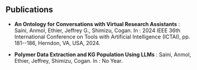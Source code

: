 ## Publications

- **An Ontology for Conversations with Virtual Research Assistants** : Saini, Anmol, Ethier, Jeffrey G., Shimizu, Cogan. In : 2024 IEEE 36th International Conference on Tools with Artificial Intelligence (ICTAI), pp. 181--186, Herndon, VA, USA, 2024.

- **Polymer Data Extraction and KG Population Using LLMs** : Saini, Anmol, Ethier, Jeffrey, Shimizu, Cogan. In : No Year.